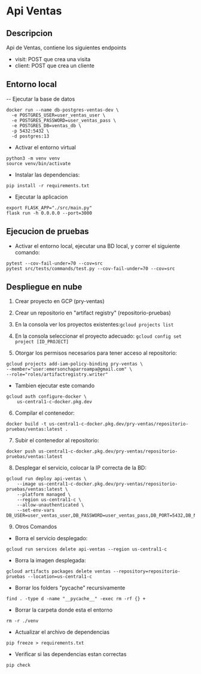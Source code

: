 # Api Ventas
## Descripcion
Api de Ventas, contiene los siguientes endpoints
- visit: POST que crea una visita
- client: POST que crea un cliente
## Entorno local
-- Ejecutar la base de datos
```
docker run --name db-postgres-ventas-dev \
  -e POSTGRES_USER=user_ventas_user \
  -e POSTGRES_PASSWORD=user_ventas_pass \
  -e POSTGRES_DB=ventas_db \
  -p 5432:5432 \
  -d postgres:13
```
- Activar el entorno virtual
```
python3 -m venv venv
source venv/bin/activate
```
- Instalar las dependencias:
```
pip install -r requirements.txt
```
- Ejecutar la aplicacion
```
export FLASK_APP="./src/main.py"
flask run -h 0.0.0.0 --port=3000
```
## Ejecucion de pruebas
- Activar el entorno local, ejecutar una BD local, y correr el siguiente comando:
```
pytest --cov-fail-under=70 --cov=src
pytest src/tests/commands/test.py --cov-fail-under=70 --cov=src
```
## Despliegue en nube
1. Crear proyecto en GCP (pry-ventas)
2. Crear un repositorio en "artifact registry" (repositorio-pruebas)
3. En la consola ver los proyectos existentes:```gcloud projects list```
4. En la consola seleccionar el proyecto adecuado: ```gcloud config set project [ID_PROJECT]```

5. Otorgar los permisos necesarios para tener acceso al repositorio:
```
gcloud projects add-iam-policy-binding pry-ventas \
--member="user:emersonchaparroampa@gmail.com" \
--role="roles/artifactregistry.writer"
```
- Tambien ejecutar este comando
```
gcloud auth configure-docker \
    us-central1-c-docker.pkg.dev
```
6. Compilar el contenedor:
```
docker build -t us-central1-c-docker.pkg.dev/pry-ventas/repositorio-pruebas/ventas:latest .
```
7. Subir el contenedor al repositorio:
```
docker push us-central1-c-docker.pkg.dev/pry-ventas/repositorio-pruebas/ventas:latest
```
8. Desplegar el servicio, colocar la IP correcta de la BD: 
```
gcloud run deploy api-ventas \
    --image us-central1-c-docker.pkg.dev/pry-ventas/repositorio-pruebas/ventas:latest \
    --platform managed \
    --region us-central1-c \
    --allow-unauthenticated \
    --set-env-vars DB_USER=user_ventas_user,DB_PASSWORD=user_ventas_pass,DB_PORT=5432,DB_NAME=ventas_db,DB_HOST=0.0.0.0    
```

9. Otros Comandos
-  Borra el servicio desplegado:
```
gcloud run services delete api-ventas --region us-central1-c
```
- Borra la imagen desplegada:
```
gcloud artifacts packages delete ventas --repository=repositorio-pruebas --location=us-central1-c
```
- Borrar los folders "pycache" recursivamente
```
find . -type d -name "__pycache__" -exec rm -rf {} +
```
- Borrar la carpeta donde esta el entorno
```
rm -r ./venv
```
- Actualizar el archivo de dependencias
```
pip freeze > requirements.txt
```
- Verificar si las dependencias estan correctas
```
pip check
```



